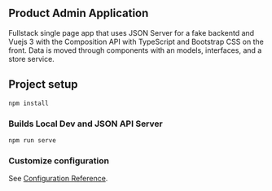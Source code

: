## Product Admin Application
Fullstack single page app that uses JSON Server for a fake backentd and Vuejs 3 with the Composition API with TypeScript and Bootstrap CSS on the front. Data is moved through components with an models, interfaces, and a store service.

## Project setup
```
npm install
```

### Builds Local Dev and JSON API Server
```
npm run serve
```

### Customize configuration
See [Configuration Reference](https://cli.vuejs.org/config/).
